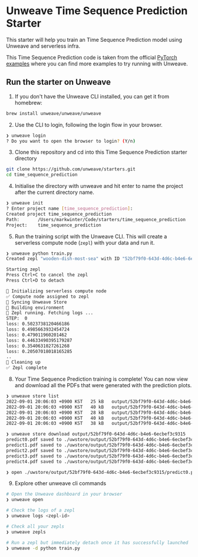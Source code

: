 # Unweave Time Sequence Prediction Starter

This starter will help you train an Time Sequence Prediction model using Unweave and serverless infra.

This Time Sequence Prediction code is taken from the official [PyTorch examples](https://github.com/pytorch/examples) where you can find more examples to try running with Unweave.

## Run the starter on Unweave

1. If you don't have the Unweave CLI installed, you can get it from homebrew:

```bash
brew install unweave/unweave/unweave
````

2. Use the CLI to login, following the login flow in your browser.

```bash
❯ unweave login
? Do you want to open the browser to login? (Y/n)
```

3. Clone this repository and cd into this Time Sequence Prediction starter directory

```bash
git clone https://github.com/unweave/starters.git
cd time_sequence_prediction 
```

4. Initialise the directory with unweave and hit enter to name the project after the current directory name.

```bash
❯ unweave init
? Enter project name [time_sequence_prediction]:
Created project time_sequence_prediction
Path:    	/Users/markwinter/Code/starters/time_sequence_prediction
Project: 	time_sequence_prediction
```

5. Run the training script with the Unweave CLI. This will create a serverless compute node (`zepl`) with your data and run it.

```bash
❯ unweave python train.py
Created zepl "wooden-dish-most-sea" with ID "52bf79f0-643d-4d6c-b4e6-6ecbef3c9315"

Starting zepl
Press Ctrl+C to cancel the zepl
Press Ctrl+D to detach

🔄 Initializing serverless compute node
✅ Compute node assigned to zepl
🔄 Syncing Unweave Store
🔄 Building environment
🚀 Zepl running. Fetching logs ...
STEP:  0
loss: 0.5023738120466186
loss: 0.4985663932454724
loss: 0.479011960201462
loss: 0.44633490395179287
loss: 0.3540631027261268
loss: 0.20507018018165285
..
🧹 Cleaning up
✅ Zepl complete
```

8. Your Time Sequence Prediction training is complete! You can now view and download all the PDFs that were generated with the prediction plots.

```bash
❯ unweave store list 
2022-09-01 20:06:03 +0900 KST	25 kB	output/52bf79f0-643d-4d6c-b4e6-6ecbef3c9315/predict0.pdf
2022-09-01 20:06:03 +0900 KST	40 kB	output/52bf79f0-643d-4d6c-b4e6-6ecbef3c9315/predict1.pdf
2022-09-01 20:06:03 +0900 KST	28 kB	output/52bf79f0-643d-4d6c-b4e6-6ecbef3c9315/predict2.pdf
2022-09-01 20:06:03 +0900 KST	40 kB	output/52bf79f0-643d-4d6c-b4e6-6ecbef3c9315/predict3.pdf
2022-09-01 20:06:03 +0900 KST	38 kB	output/52bf79f0-643d-4d6c-b4e6-6ecbef3c9315/predict4.pdf

❯ unweave store download output/52bf79f0-643d-4d6c-b4e6-6ecbef3c9315
predict0.pdf saved to ./uwstore/output/52bf79f0-643d-4d6c-b4e6-6ecbef3c9315/predict0.pdf
predict1.pdf saved to ./uwstore/output/52bf79f0-643d-4d6c-b4e6-6ecbef3c9315/predict1.pdf
predict2.pdf saved to ./uwstore/output/52bf79f0-643d-4d6c-b4e6-6ecbef3c9315/predict2.pdf
predict3.pdf saved to ./uwstore/output/52bf79f0-643d-4d6c-b4e6-6ecbef3c9315/predict3.pdf
predict4.pdf saved to ./uwstore/output/52bf79f0-643d-4d6c-b4e6-6ecbef3c9315/predict4.pdf

❯ open ./uwstore/output/52bf79f0-643d-4d6c-b4e6-6ecbef3c9315/predict0.pdf
```

9. Explore other unweave cli commands

```bash
# Open the Unweave dashboard in your browser
❯ unweave open
```

```bash
# Check the logs of a zepl
❯ unweave logs <zepl-id>
```

```bash
# Check all your zepls
❯ unweave zepls
```

```bash
# Run a zepl but immediately detach once it has successfully launched
❯ unweave -d python train.py
```
